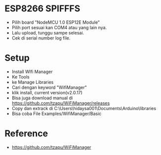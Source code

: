# ESP8266 SPIFFFS

- Pilih board "NodeMCU 1.0 ESP12E Module"
- Pilih port sesuai kan COM4 atau yang lain nya.
- Lalu upload, tunggu sampe selesai.
- Cek di serial number log file.

# Setup

- Install WIfi Manager
- Ke Tools
- ke Manage Libraries
- Cari dengan keyword "WifiManager"
- klik install, current version(v2.0.17)
- Bisa juga download manual di https://github.com/tzapu/WiFiManager/releases
- Copy dan extrack di C:\Users\hidaysa001\Documents\Arduino\libraries
- Bisa coba File Examples/WifiManager/Basic

# Reference

- https://github.com/tzapu/WiFiManager
